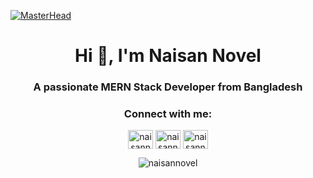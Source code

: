[![MasterHead](https://raw.githubusercontent.com/PolarBearGG/PolarBearGG/master/web-developer.gif)](https://naisannovel.me/)

<h1 align="center">Hi 👋, I'm Naisan Novel</h1>
<h3 align="center">A passionate MERN Stack Developer from Bangladesh</h3>

<h3 align="center">Connect with me:</h3>
<p align="center">
  <a href="https://linkedin.com/in/naisannovel" target="blank"><img align="center" src="https://raw.githubusercontent.com/rahuldkjain/github-profile-readme-generator/master/src/images/icons/Social/linked-in-alt.svg" alt="naisannovel" height="30" width="40" /></a>
<a href="https://fb.com/naisannovel" target="blank"><img align="center" src="https://raw.githubusercontent.com/rahuldkjain/github-profile-readme-generator/master/src/images/icons/Social/facebook.svg" alt="naisannovel" height="30" width="40" /></a>
<a href="https://twitter.com/naisannovel" target="blank"><img align="center" src="https://raw.githubusercontent.com/rahuldkjain/github-profile-readme-generator/master/src/images/icons/Social/twitter.svg" alt="naisannovel" height="30" width="40" /></a>
</p>

<p align="center"><img align="center" src="https://github-readme-streak-stats.herokuapp.com/?user=naisannovel&" alt="naisannovel" /></p>
